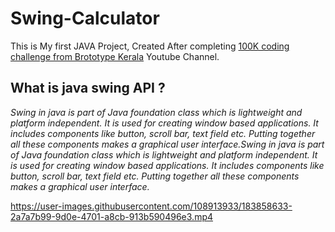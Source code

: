 
# Swing-Calculator
This is My first JAVA Project, 
Created After completing [100K coding challenge from Brototype Kerala](https://youtube.com/playlist?list=PLY-ecO2csVHeKaBI7lAM1jbIPU8K6fUxY) Youtube Channel.


## What is  java swing API ?
_Swing in java is part of Java foundation class which is lightweight and platform independent. It is used for creating window based applications. It includes components like button, scroll bar, text field etc. Putting together all these components makes a graphical user interface.Swing in java is part of Java foundation class which is lightweight and platform independent. It is used for creating window based applications. It includes components like button, scroll bar, text field etc. Putting together all these components makes a graphical user interface._




https://user-images.githubusercontent.com/108913933/183858633-2a7a7b99-9d0e-4701-a8cb-913b590496e3.mp4



